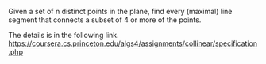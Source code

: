 Given a set of n distinct points in the plane, find every (maximal) line segment that connects a subset of 4 or more of the points.

The details is in the following link.
https://coursera.cs.princeton.edu/algs4/assignments/collinear/specification.php